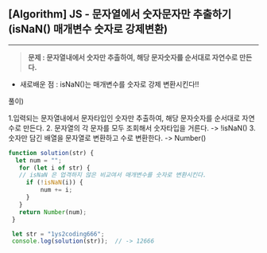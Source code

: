 ## [Algorithm] JS - 문자열에서 숫자문자만 추출하기 (isNaN() 매개변수 숫자로 강제변환)

---



>**문제 : 문자열내에서 숫자만 추출하여, 해당 문자숫자를 순서대로 자연수로 만든다.**

- 새로배운 점 : isNaN()는 매개변수를 숫자로 강제 변환시킨다!! 

풀이) 

1.입력되는 문자열내에서 문자타입인 숫자만 추출하여, 해당 문자숫자를 순서대로 자연수로 만든다.
2. 문자열의 각 문자를 모두 조회해서 숫자타입을 거른다. -> !isNaN()
3. 숫자만 담긴 배열을 문자열로 변환하고 수로 변환한다. -> Number()

```js
function solution(str) {
  let num = "";
   for (let i of str) {
   // isNaN 은 업격하지 않은 비교여서 매개변수를 숫자로 변환시킨다.
     if (!isNaN(i)) {
         num += i;
     }
   }
   return Number(num);
 }

 let str = "1ys2coding666";
 console.log(solution(str));  // -> 12666
```
